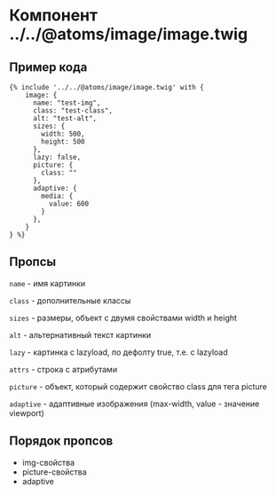 # Компонент ../../@atoms/image/image.twig

## Пример кода

```twig
{% include '../../@atoms/image/image.twig' with {
    image: {
      name: "test-img",
      class: "test-class",
      alt: "test-alt",
      sizes: {
        width: 500,
        height: 500
      },
      lazy: false,
      picture: {
        class: ""
      },
      adaptive: {
        media: {
          value: 600
        }
      },
    }
} %}
```

## Пропсы

`name` - имя картинки

`class` - дополнительные классы

`sizes` - размеры, объект с двумя свойствами width и height

`alt` - альтернативный текст картинки

`lazy` - картинка с lazyload, по дефолту true, т.е. с lazyload

`attrs` - строка с атрибутами

`picture` - объект, который содержит свойство class для тега picture

`adaptive` - адаптивные изображения (max-width, value - значение viewport)

## Порядок пропсов

- img-свойства
- picture-свойства
- adaptive